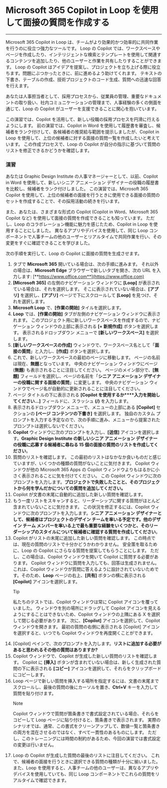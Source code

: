 # Microsoft 365 Copilot in Loop を使用して面接の質問を作成する
---
Microsoft 365 Copilot in Loop は、チームがより効果的かつ効率的に共同作業を行うのに役立つ強力なツールです。 Loop の Copilot では、ワークスペースやページを作成したり、インテリジェントな検索とテンプレートを使用して関連するコンテンツを追加したり、他のユーザーと作業を共有したりすることができます。 Loop の Copilot はアイデアを提案し、プロジェクトを立ち上げる際に役立ちます。問題にぶつかったときに、前に進めるよう助けてくれます。 テキストの下書き、テーブルの作成、技術プロジェクトのコード生成、質問への迅速な回答を行えます。

あなたは人事担当者として、採用プロセスから、従業員の管理、重要なドキュメントの取り扱い、社内コミュニケーションの管理まで、人事経験の多くの側面を通じて、Loop の Copilot がユーザーを支援できることに関心を抱いています。

この演習では、Copilot を活用して、新しい役職の採用プロセスを円滑に行えるようにします。 前の演習では、Copilot in Word を使用して履歴書を審査し、候補者をランク付けして、各候補者の推奨給与範囲を提示しましたが、Copilot in Loop を使用して、上位の候補者に対する面接の質問一覧を作成したいと考えています。 この作成プロセスで、Loop の Copilot が自分の指示に基づいて質問のリストを修正できるかどうかを確認します。

### 演習

あなたは Graphic Design Institute の人事マネージャーとして、以前、Copilot in Word を使用して、新しいシニア アニメーション デザイナーの役職の履歴書を比較し、候補者をランク付けしました。 この演習では、Microsoft 365 Copilot を使用して、上位の候補者の面接を行うときに使用できる面接の質問のセットを作成することで、その採用活動の続きを行います。

また、あなたは、さまざまな形式の Copilot (Copilot in Word、Microsoft 365 Copilot など) を使用して面接の質問を作成できることも知っています。 ただし、Loop のコラボレーション機能に魅力を感じたため、Copilot in Loop を使用することにしました。 異なるアプリやデバイスを使用して、同じ Loop コンポーネントで人事チームの他のユーザーとリアルタイムで共同作業を行い、その変更をすぐに確認できることを学びました。 

次の手順を実行して、Loop の Copilot に面接の質問を生成させます。

1. タブで **Microsoft 365** 開いている場合は、次の手順に進みます。 それ以外の場合は、**Microsoft Edge** ブラウザーで新しいタブを開き、次の URL を入力します: [**https://www.office.com**](https://www.office.com)
1. **[Microsoft 365]** の左側のナビゲーション ウィンドウに **[Loop]** が表示されている場合は、それを選択します。 そこに表示されていない場合は、**[アプリ]** を選択し、**[アプリ]** ページで下にスクロールして **[Loop]** を見つけ、それを選択します。
1. **Microsoft Loop** で、**[作業の開始]** タイルを選択します。
1. **Loop** では、**[作業の開始]** タブが左側のナビゲーション ウィンドウに表示されます。 このプロジェクト用に新しいワークスペースを作成するので、ナビゲーション ウィンドウの上部に表示される **[+ 新規作成]** ボタンを選択します。 表示されるドロップダウン メニューで **[新しいワークスペース]** を選択します。
1. **[新しいワークスペースの作成]** ウィンドウで、ワークスペース名として「**面接の質問**」と入力し、**[作成]** ボタンを選択します。
1. これで、新しいワークスペースの最初のページに移動します。 ページの名前は現在、**無題**となっています。 中央のナビゲーション ウィンドウにページ (**無題**) も表示されることに注目してください。 ページのメイン部分で、**[無題]** フィールドを選択し、ページの名前を「**シニア アニメーション デザイナーの役職に関する面接の質問**」に変更します。 中央のナビゲーション ウィンドウでページ名が自動的に更新されることに注目してください。
1. ページ タイトルの下に表示される **[Copilot を使用するか****入力を開始してください...]** フィールドに、スラッシュ **(/)** を入力します。
1. 表示されるドロップダウン メニューで、メニューの上部にある **[Copilot]** セクションの **[ページ コンテンツの下書き]** を選択します。 独自のカスタム プロンプトを入力する予定なので、次の手順に進み、メニューから提案されたプロンプトは選択しないでください。
1. **Copilot** ウィンドウに次のプロンプトを入力し、**[送信]** アイコンを選択します。**Graphic Design Institute の新しいシニア アニメーション デザイナーの役職に応募する候補者に尋ねる 15 個の面接の質問のリストを作成してください**。
1. 質問のリストを確認します。 この最初のリストはなかなか良いものだと感じていますが、いくつかの種類の質問がないことに気付きます。 Copilot ウィンドウが他の Microsoft 365 Apps の Copilot ウィンドウよりもはるかに小さく表示されることに気を付けてください。 この Copilot ウィンドウに次のプロンプトを入力します。**プロジェクトで失敗したことと、そのプロジェクトから何を学んだかについての質問を追加してください。**
1. Copilot が文書の末尾に自動的に追加した新しい質問を確認します。 
1. もう一度リストをスキャンすると、リーダーシップに関する質問がほとんど含まれていないことに気付きます。 この状況を修正するには、Copilot ウィンドウに次のプロンプトを入力します。**シニア アニメーション デザイナーとして、候補者はプロジェクトのデザイン チームを率いる予定です。他のデザイン チーム メンバーを率いる上で最も重要な経験をいくつかと、そのリーダーシップのスタイルについて候補者に確認する質問を作成してください**。
1. Copilot がリストの末尾に追加した新しい質問を確認します。 この時点では、現在の質問のリストで十分かどうかわかりません。 安全策を取るために、Loop の Copilot にさらなる質問を提案してもらうことにします。 ただし、この場合は、Copilot ウィンドウを開いて Copilot に質問する必要があります。 Copilot ウィンドウに質問を入力しても、回答は生成されません。これは、Copilot ウィンドウが質問に答えるように設計されていないためです。そのため、**Loop** ページの右上、**[共有]** ボタンの横に表示される **[Copilot]** アイコンを選択します。 
    > [!TIP]
    > 私たちのテストでは、Copilot ウィンドウは常に Copilot アイコンを覆っていました。 ウィンドウを別の場所にドラッグして Copilot アイコンを見えるようにすることはできないため、Copilot ウィンドウの上隅にある X を選択して閉じる必要があります。 次に、**[Copilot]** アイコンを選択して、Copilot ウィンドウを開きます。 最初の質問の右側に表示される [Copilot] アイコンを選択すると、いつでも Copilot ウィンドウを再度開くことができます。 
1. [Copilot] ペインで、次のプロンプトを入力します。**リストに追加する必要があると思われるその他の質問はありますか?**
1. Copilot ウィンドウで、Copilot が生成した新しい質問のリストを確認します。 Copilot に **[挿入]** ボタンが含まれていない場合は、新しく生成された質問の下に表示される **[コピー]** アイコンを選択して、それらをクリップボードにコピーします。
1. Loop ページで新しい質問を挿入する場所を指定するには、文書の末尾までスクロールし、最後の質問の後にカーソルを置き、**Ctrl+V** キーを入力して質問を貼り付けます。 
    > [!NOTE]
    > Copilot ウィンドウで質問が箇条書きで書式設定されている場合、それらをコピーして Loop ページに貼り付けると、箇条書きで表示されます。 実際のシナリオでは、通常、この書式をクリーンアップして、数値一覧と箇条書きの両方を混在させるのではなく、すべて一貫性のあるものにします。 ただし、このトレーニングには時間の制約があるため、今回の演習では書式設定の変更は行いません。 
1. Loop の Copilot が生成した質問の最後のリストに注目してください。 これで、候補者の面接を行うときに選択できる質問の種類が十分に揃いました。 また、Loop を使用すると、人事チームの他のユーザーは、異なるアプリやデバイスを使用していても、同じ Loop コンポーネントでこれらの質問をリアルタイムで確認できます。
